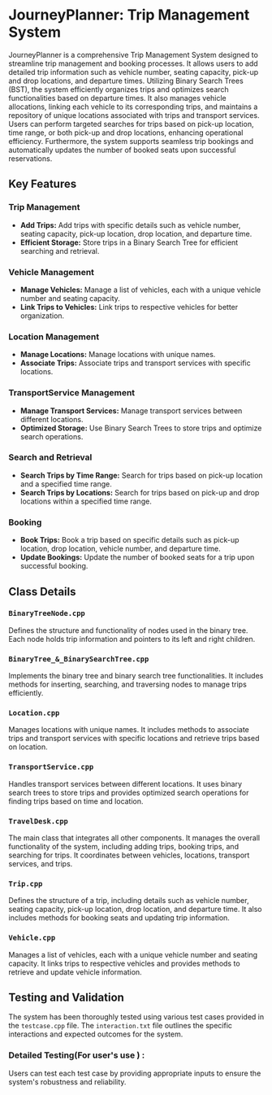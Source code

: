# JourneyPlanner: Trip Management System

JourneyPlanner is a comprehensive Trip Management System designed to streamline trip management and booking processes. It allows users to add detailed trip information such as vehicle number, seating capacity, pick-up and drop locations, and departure times. Utilizing Binary Search Trees (BST), the system efficiently organizes trips and optimizes search functionalities based on departure times. It also manages vehicle allocations, linking each vehicle to its corresponding trips, and maintains a repository of unique locations associated with trips and transport services. Users can perform targeted searches for trips based on pick-up location, time range, or both pick-up and drop locations, enhancing operational efficiency. Furthermore, the system supports seamless trip bookings and automatically updates the number of booked seats upon successful reservations.
## Key Features

### Trip Management
- **Add Trips:** Add trips with specific details such as vehicle number, seating capacity, pick-up location, drop location, and departure time.
- **Efficient Storage:** Store trips in a Binary Search Tree for efficient searching and retrieval.

### Vehicle Management
- **Manage Vehicles:** Manage a list of vehicles, each with a unique vehicle number and seating capacity.
- **Link Trips to Vehicles:** Link trips to respective vehicles for better organization.

### Location Management
- **Manage Locations:** Manage locations with unique names.
- **Associate Trips:** Associate trips and transport services with specific locations.

### TransportService Management
- **Manage Transport Services:** Manage transport services between different locations.
- **Optimized Storage:** Use Binary Search Trees to store trips and optimize search operations.

### Search and Retrieval
- **Search Trips by Time Range:** Search for trips based on pick-up location and a specified time range.
- **Search Trips by Locations:** Search for trips based on pick-up and drop locations within a specified time range.

### Booking
- **Book Trips:** Book a trip based on specific details such as pick-up location, drop location, vehicle number, and departure time.
- **Update Bookings:** Update the number of booked seats for a trip upon successful booking.

## Class Details

### `BinaryTreeNode.cpp`
Defines the structure and functionality of nodes used in the binary tree. Each node holds trip information and pointers to its left and right children.

### `BinaryTree_&_BinarySearchTree.cpp`
Implements the binary tree and binary search tree functionalities. It includes methods for inserting, searching, and traversing nodes to manage trips efficiently.

### `Location.cpp`
Manages locations with unique names. It includes methods to associate trips and transport services with specific locations and retrieve trips based on location.

### `TransportService.cpp`
Handles transport services between different locations. It uses binary search trees to store trips and provides optimized search operations for finding trips based on time and location.

### `TravelDesk.cpp`
The main class that integrates all other components. It manages the overall functionality of the system, including adding trips, booking trips, and searching for trips. It coordinates between vehicles, locations, transport services, and trips.

### `Trip.cpp`
Defines the structure of a trip, including details such as vehicle number, seating capacity, pick-up location, drop location, and departure time. It also includes methods for booking seats and updating trip information.

### `Vehicle.cpp`
Manages a list of vehicles, each with a unique vehicle number and seating capacity. It links trips to respective vehicles and provides methods to retrieve and update vehicle information.

## Testing and Validation
The system has been thoroughly tested using various test cases provided in the `testcase.cpp` file. The `interaction.txt` file outlines the specific interactions and expected outcomes for the system.

### Detailed Testing(For user's use ) :
Users can test each test case by providing appropriate inputs to ensure the system's robustness and reliability.
